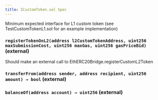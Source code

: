 ```yaml
---
title: ICustomToken.sol Spec
---
```


Minimum expected interface for L1 custom token (see TestCustomTokenL1.sol for an example implementation)

### `registerTokenOnL2(address l2CustomTokenAddress, uint256 maxSubmissionCost, uint256 maxGas, uint256 gasPriceBid)` (external)

Should make an external call to EthERC20Bridge.registerCustomL2Token

### `transferFrom(address sender, address recipient, uint256 amount) → bool` (external)

### `balanceOf(address account) → uint256` (external)
